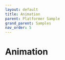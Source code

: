 ```yaml
---
layout: default
title: Animation
parent: Platformer Sample
grand_parent: Samples
nav_order: 5
---
```


# Animation